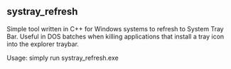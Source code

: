 systray_refresh
---

Simple tool written in C++ for Windows systems to refresh to System Tray Bar.
Useful in DOS batches when killing applications that install a tray icon into the explorer traybar.

Usage:
simply run systray_refresh.exe


